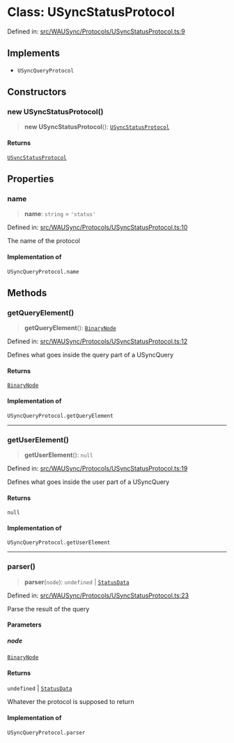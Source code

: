 # Class: USyncStatusProtocol

Defined in: [src/WAUSync/Protocols/USyncStatusProtocol.ts:9](https://github.com/Fokusdotid/Baileys/blob/c2e37a764497a58082d1525ba2f083f341e3eefa/src/WAUSync/Protocols/USyncStatusProtocol.ts#L9)

## Implements

- `USyncQueryProtocol`

## Constructors

### new USyncStatusProtocol()

> **new USyncStatusProtocol**(): [`USyncStatusProtocol`](USyncStatusProtocol.md)

#### Returns

[`USyncStatusProtocol`](USyncStatusProtocol.md)

## Properties

### name

> **name**: `string` = `'status'`

Defined in: [src/WAUSync/Protocols/USyncStatusProtocol.ts:10](https://github.com/Fokusdotid/Baileys/blob/c2e37a764497a58082d1525ba2f083f341e3eefa/src/WAUSync/Protocols/USyncStatusProtocol.ts#L10)

The name of the protocol

#### Implementation of

`USyncQueryProtocol.name`

## Methods

### getQueryElement()

> **getQueryElement**(): [`BinaryNode`](../type-aliases/BinaryNode.md)

Defined in: [src/WAUSync/Protocols/USyncStatusProtocol.ts:12](https://github.com/Fokusdotid/Baileys/blob/c2e37a764497a58082d1525ba2f083f341e3eefa/src/WAUSync/Protocols/USyncStatusProtocol.ts#L12)

Defines what goes inside the query part of a USyncQuery

#### Returns

[`BinaryNode`](../type-aliases/BinaryNode.md)

#### Implementation of

`USyncQueryProtocol.getQueryElement`

***

### getUserElement()

> **getUserElement**(): `null`

Defined in: [src/WAUSync/Protocols/USyncStatusProtocol.ts:19](https://github.com/Fokusdotid/Baileys/blob/c2e37a764497a58082d1525ba2f083f341e3eefa/src/WAUSync/Protocols/USyncStatusProtocol.ts#L19)

Defines what goes inside the user part of a USyncQuery

#### Returns

`null`

#### Implementation of

`USyncQueryProtocol.getUserElement`

***

### parser()

> **parser**(`node`): `undefined` \| [`StatusData`](../type-aliases/StatusData.md)

Defined in: [src/WAUSync/Protocols/USyncStatusProtocol.ts:23](https://github.com/Fokusdotid/Baileys/blob/c2e37a764497a58082d1525ba2f083f341e3eefa/src/WAUSync/Protocols/USyncStatusProtocol.ts#L23)

Parse the result of the query

#### Parameters

##### node

[`BinaryNode`](../type-aliases/BinaryNode.md)

#### Returns

`undefined` \| [`StatusData`](../type-aliases/StatusData.md)

Whatever the protocol is supposed to return

#### Implementation of

`USyncQueryProtocol.parser`
